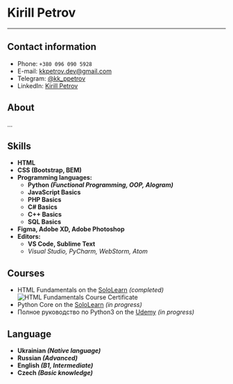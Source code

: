# Kirill Petrov
---
## Contact information
- Phone: ```+380 096 090 5928```
- E-mail: kkpetrov.dev@gmail.com
- Telegram: [@kk_ppetrov](t.me/kk_ppetrov)
- LinkedIn: [Kirill Petrov](https://www.linkedin.com/in/kirill-petrov-5a72b622b/)

## About
...

## Skills
- __HTML__
- __CSS (Bootstrap, BEM)__
- __Programming languages:__
  - __Python *(Functional Programming, OOP, AIogram)*__
  - __JavaScript Basics__
  - __PHP Basics__
  - __C# Basics__
  - __C++ Basics__ 
  - __SQL Basics__
- __Figma, Adobe XD, Adobe Photoshop__
- __Editors:__
  - __VS Code, Sublime Text__
  - *Visual Studio, PyCharm, WebStorm, Atom*

## Courses
- HTML Fundamentals on the [SoloLearn](sololearn.com) *(completed)*
![HTML Fundamentals Course Certificate](https://www.sololearn.com/Certificate/1014-15051973/jpg/)
- Python Core on the [SoloLearn](sololearn.com) *(in progress)*
- Полное руководство по Python3 on the [Udemy](udemy.com) *(in progress)*

## Language
- __Ukrainian *(Native language)*__
- __Russian *(Advanced)*__
- __English *(B1, Intermediate)*__
- __Czech *(Basic knowledge)*__